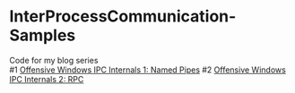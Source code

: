 # InterProcessCommunication-Samples

Code for my blog series<br>
#1 [Offensive Windows IPC Internals 1: Named Pipes](https://csandker.io/2021/01/10/Offensive-Windows-IPC-1-NamedPipes.html)
#2 [Offensive Windows IPC Internals 2: RPC](https://csandker.io/2021/02/21/Offensive-Windows-IPC-2-RPC.html)